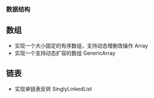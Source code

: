 ### 数据结构

## 数组

- 实现一个大小固定的有序数组，支持动态增删改操作 Array
- 实现一个支持动态扩容的数组 GenericArray

## 链表

- 实现单链表反转 SinglyLinkedList